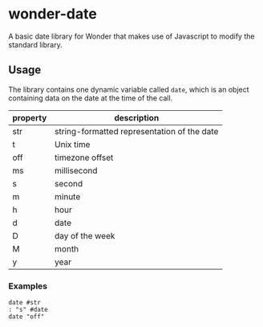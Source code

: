 # wonder-date
A basic date library for Wonder that makes use of Javascript to modify the standard library.

## Usage
The library contains one dynamic variable called `date`, which is an object containing data on the date at the time of the call.

property|description
---|---
str|string-formatted representation of the date
t|Unix time
off|timezone offset
ms|millisecond
s|second
m|minute
h|hour
d|date
D|day of the week
M|month
y|year

### Examples
```
date #str
: "s" #date
date "off"
```
